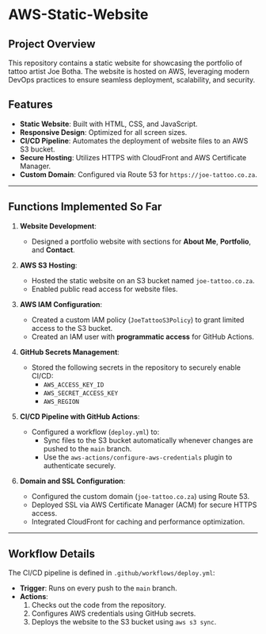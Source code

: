 # AWS-Static-Website

## Project Overview
This repository contains a static website for showcasing the portfolio of tattoo artist Joe Botha. The website is hosted on AWS, leveraging modern DevOps practices to ensure seamless deployment, scalability, and security.

## Features
- **Static Website**: Built with HTML, CSS, and JavaScript.
- **Responsive Design**: Optimized for all screen sizes.
- **CI/CD Pipeline**: Automates the deployment of website files to an AWS S3 bucket.
- **Secure Hosting**: Utilizes HTTPS with CloudFront and AWS Certificate Manager.
- **Custom Domain**: Configured via Route 53 for `https://joe-tattoo.co.za`.

---

## Functions Implemented So Far

1. **Website Development**:
   - Designed a portfolio website with sections for **About Me**, **Portfolio**, and **Contact**.

2. **AWS S3 Hosting**:
   - Hosted the static website on an S3 bucket named `joe-tattoo.co.za`.
   - Enabled public read access for website files.

3. **AWS IAM Configuration**:
   - Created a custom IAM policy (`JoeTattooS3Policy`) to grant limited access to the S3 bucket.
   - Created an IAM user with **programmatic access** for GitHub Actions.

4. **GitHub Secrets Management**:
   - Stored the following secrets in the repository to securely enable CI/CD:
     - `AWS_ACCESS_KEY_ID`
     - `AWS_SECRET_ACCESS_KEY`
     - `AWS_REGION`

5. **CI/CD Pipeline with GitHub Actions**:
   - Configured a workflow (`deploy.yml`) to:
     - Sync files to the S3 bucket automatically whenever changes are pushed to the `main` branch.
     - Use the `aws-actions/configure-aws-credentials` plugin to authenticate securely.

6. **Domain and SSL Configuration**:
   - Configured the custom domain (`joe-tattoo.co.za`) using Route 53.
   - Deployed SSL via AWS Certificate Manager (ACM) for secure HTTPS access.
   - Integrated CloudFront for caching and performance optimization.

---

## Workflow Details
The CI/CD pipeline is defined in `.github/workflows/deploy.yml`:
- **Trigger**: Runs on every push to the `main` branch.
- **Actions**:
  1. Checks out the code from the repository.
  2. Configures AWS credentials using GitHub secrets.
  3. Deploys the website to the S3 bucket using `aws s3 sync`.
